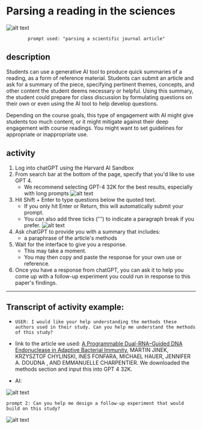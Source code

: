 # Parsing a reading in the sciences

![alt text](https://files.slack.com/files-pri/T0HTW3H0V-F062Z831G9X/elle.l.studio_parsing_scientific_journal.png?pub_secret=84eb415143)


            prompt used: "parsing a scientific journal article"
            
## description
Students can use a generative AI tool to produce quick summaries of a reading, as a form of reference material. Students can submit an article and ask for a summary of the piece, specifying pertinent themes, concepts, and other content the student deems necessary or helpful. Using this summary, the student could prepare for class discussion by formulating questions on their own or even using the AI tool to help develop questions.

Depending on the course goals, this type of engagement with AI might give students too much content, or it might mitigate against their deep engagement with course readings. You might want to set guidelines for appropriate or inappropriate use. 


## activity
1. Log into chatGPT using the Harvard AI Sandbox
2. From search bar at the bottom of the page, specify that you'd like to use GPT 4.
    *  We recommend selecting GPT-4 32K for the best results, especially with long prompts
![alt text](https://files.slack.com/files-pri/T0HTW3H0V-F0612HG51ND/video_to_gif__6_..gif?pub_secret=4e1c91c9ce)
4. Hit Shift + Enter to type questions below the quoted text.
    * If you only hit Enter or Return, this will automatically submit your prompt. 
    * You can also add three ticks (''') to indicate a paragraph break if you prefer.
![alt text](https://files.slack.com/files-pri/T0HTW3H0V-F062KN4LBEJ/video_to_gif_oct_25.gif?pub_secret=cf76c0eb88)
5. Ask chatGPT to provide you with a summary that includes:
    * a paraphrase of the article's methods
6. Wait for the interface to give you a response.
    * This may take a moment. 
    * You may then copy and paste the response for your own use or reference. 
7. Once you have a response from chatGPT, you can ask it to help you come up with a follow-up experiment you could run in response to this paper's findings.

---
## Transcript of activity example: 
* ```USER: I would like your help understanding the methods these authors used in their study. Can you help me understand the methods of this study?```

* link to the article we used: [A Programmable Dual-RNA–Guided DNA Endonuclease in Adaptive Bacterial Immunity](https://www.science.org/doi/10.1126/science.1225829), MARTIN JINEK, KRZYSZTOF CHYLINSKI, INES FONFARA, MICHAEL HAUER, JENNIFER A. DOUDNA , AND EMMANUELLE CHARPENTIER. We downloaded the methods section and input this into GPT 4 32K.  
* AI: 

![alt text](https://files.slack.com/files-pri/T0HTW3H0V-F062ZU61SAJ/screen_shot_2023-10-27_at_3.13.16_pm.png?pub_secret=a49b2b5bc3)

```prompt 2: Can you help me design a follow-up experiment that would build on this study?```

![alt text](https://files.slack.com/files-pri/T0HTW3H0V-F0636F3AC2X/screen_shot_2023-10-27_at_3.14.45_pm.png?pub_secret=9f514dc30e)

